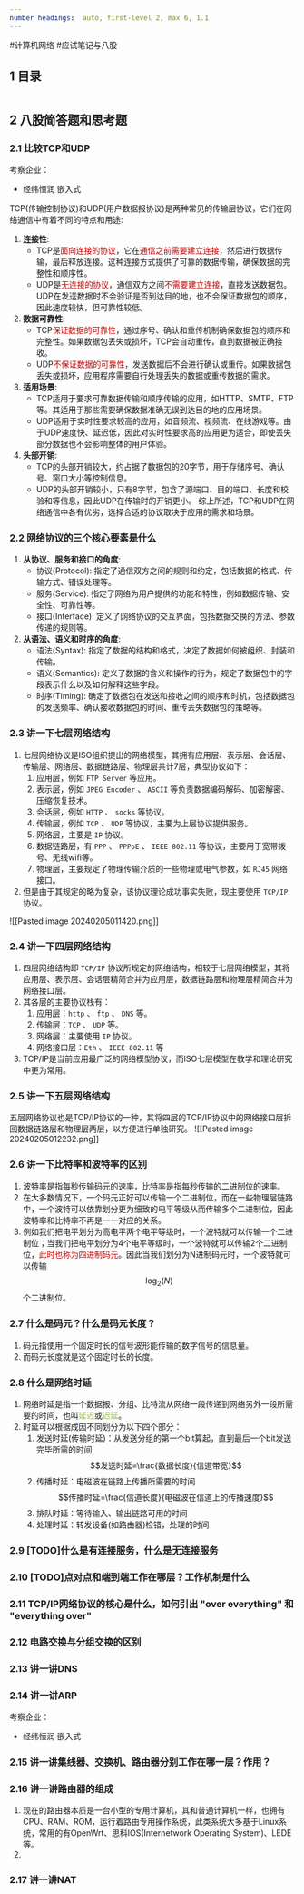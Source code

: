 ```yaml
---
number headings:  auto, first-level 2, max 6, 1.1
---
```

#计算机网络 #应试笔记与八股 

## 1 目录
```toc
```

## 2 八股简答题和思考题

### 2.1 比较TCP和UDP

考察企业：
- 经纬恒润 嵌入式

TCP(传输控制协议)和UDP(用户数据报协议)是两种常见的传输层协议，它们在网络通信中有着不同的特点和用途: 
1. **连接性**: 
   - TCP是<font color="#c00000">面向连接的协议</font>，它在<font color="#c00000">通信之前需要建立连接</font>，然后进行数据传输，最后释放连接。这种连接方式提供了可靠的数据传输，确保数据的完整性和顺序性。
   - UDP是<font color="#c00000">无连接的协议</font>，通信双方之间<font color="#c00000">不需要建立连接</font>，直接发送数据包。UDP在发送数据时不会验证是否到达目的地，也不会保证数据包的顺序，因此速度较快，但可靠性较低。
2. **数据可靠性**: 
   - TCP<font color="#c00000">保证数据的可靠性</font>，通过序号、确认和重传机制确保数据包的顺序和完整性。如果数据包丢失或损坏，TCP会自动重传，直到数据被正确接收。
   - UDP<font color="#c00000">不保证数据的可靠性</font>，发送数据后不会进行确认或重传。如果数据包丢失或损坏，应用程序需要自行处理丢失的数据或重传数据的需求。
3. **适用场景**: 
   - TCP适用于要求可靠数据传输和顺序传输的应用，如HTTP、SMTP、FTP等。其适用于那些需要确保数据准确无误到达目的地的应用场景。
   - UDP适用于实时性要求较高的应用，如音频流、视频流、在线游戏等。由于UDP速度快、延迟低，因此对实时性要求高的应用更为适合，即使丢失部分数据也不会影响整体的用户体验。
4. **头部开销**: 
   - TCP的头部开销较大，约占据了数据包的20字节，用于存储序号、确认号、窗口大小等控制信息。
   - UDP的头部开销较小，只有8字节，包含了源端口、目的端口、长度和校验和等信息，因此UDP在传输时的开销更小。
综上所述，TCP和UDP在网络通信中各有优劣，选择合适的协议取决于应用的需求和场景。

### 2.2 网络协议的三个核心要素是什么

1. **从协议、服务和接口的角度**:     
    - 协议(Protocol): 指定了通信双方之间的规则和约定，包括数据的格式、传输方式、错误处理等。
    - 服务(Service): 指定了网络为用户提供的功能和特性，例如数据传输、安全性、可靠性等。
    - 接口(Interface): 定义了网络协议的交互界面，包括数据交换的方法、参数传递的规则等。
2. **从语法、语义和时序的角度**: 
    - 语法(Syntax): 指定了数据的结构和格式，决定了数据如何被组织、封装和传输。
    - 语义(Semantics): 定义了数据的含义和操作的行为，规定了数据包中的字段表示什么以及如何解释这些字段。
    - 时序(Timing): 确定了数据包在发送和接收之间的顺序和时机，包括数据包的发送频率、确认接收数据包的时间、重传丢失数据包的策略等。

### 2.3 讲一下七层网络结构

1. 七层网络协议是ISO组织提出的网络模型，其拥有应用层、表示层、会话层、传输层、网络层、数据链路层、物理层共计7层，典型协议如下：
	1. 应用层，例如 `FTP Server` 等应用。
	2. 表示层，例如 `JPEG Encoder` 、 `ASCII` 等负责数据编码解码、加密解密、压缩恢复技术。
	3. 会话层，例如 `HTTP` 、 `socks` 等协议。
	4. 传输层，例如 `TCP` 、 `UDP` 等协议，主要为上层协议提供服务。
	5. 网络层，主要是 `IP` 协议。
	6. 数据链路层，有 `PPP` 、 `PPPoE` 、 `IEEE 802.11` 等协议，主要用于宽带拨号、无线wifi等。
	7. 物理层，主要规定了物理传输介质的一些物理或电气参数，如 `RJ45` 网络接口。
2. 但是由于其规定的略为复杂，该协议理论成功事实失败，现主要使用 `TCP/IP` 协议。

![[Pasted image 20240205011420.png]]

### 2.4 讲一下四层网络结构

1. 四层网络结构即 `TCP/IP` 协议所规定的网络结构，相较于七层网络模型，其将应用层、表示层、会话层精简合并为应用层，数据链路层和物理层精简合并为网络接口层。
2. 其各层的主要协议栈有：
	1. 应用层：`http` 、 `ftp` 、 `DNS` 等。
	2. 传输层：`TCP` 、 `UDP` 等。
	3. 网络层：主要使用 `IP` 协议。
	4. 网络接口层：`Eth` 、 `IEEE 802.11` 等
3. TCP/IP是当前应用最广泛的网络模型协议，而ISO七层模型在教学和理论研究中更为常用。

### 2.5 讲一下五层网络结构

五层网络协议也是TCP/IP协议的一种，其将四层的TCP/IP协议中的网络接口层拆回数据链路层和物理层两层，以方便进行单独研究。
![[Pasted image 20240205012232.png]]

### 2.6 讲一下比特率和波特率的区别

1. 波特率是指每秒传输码元的速率，比特率是指每秒传输的二进制位的速率。
2. 在大多数情况下，一个码元正好可以传输一个二进制位，而在一些物理层链路中，一个波特可以依靠划分更为细致的电平等级从而传输多个二进制位，因此波特率和比特率不再是一一对应的关系。
3. 例如我们把电平划分为高电平两个电平等级时，一个波特就可以传输一个二进制位；当我们把电平划分为4个电平等级时，一个波特就可以传输2个二进制位，<font color="#c00000">此时也称为四进制码元</font>。因此当我们划分为N进制码元时，一个波特就可以传输$$\log_2(N)$$个二进制位。

### 2.7 什么是码元？什么是码元长度？

1. 码元指使用一个固定时长的信号波形能传输的数字信号的信息量。
2. 而码元长度就是这个固定时长的长度。

### 2.8 什么是网络时延

1. 网络时延是指一个数据报、分组、比特流从网络一段传递到网络另外一段所需要的时间，也叫<font color="#9bbb59">延迟</font>或<font color="#9bbb59">迟延</font>。
2. 时延可以根据成因不同划分为以下四个部分：
	1. 发送时延(传输时延)：从发送分组的第一个bit算起，直到最后一个bit发送完毕所需的时间$$发送时延=\frac{数据长度}{信道带宽}$$
	2. 传播时延：电磁波在链路上传播所需要的时间$$传播时延=\frac{信道长度}{电磁波在信道上的传播速度}$$
	3. 排队时延：等待输入、输出链路可用的时间
	4. 处理时延：转发设备(如路由器)检错，处理的时间

### 2.9 [TODO]什么是有连接服务，什么是无连接服务


### 2.10 [TODO]点对点和端到端工作在哪层？工作机制是什么


### 2.11 TCP/IP网络协议的核心是什么，如何引出 "over everything" 和 "everything over"


### 2.12 电路交换与分组交换的区别


### 2.13 讲一讲DNS


### 2.14 讲一讲ARP

考察企业：
- 经纬恒润 嵌入式




### 2.15 讲一讲集线器、交换机、路由器分别工作在哪一层？作用？


### 2.16 讲一讲路由器的组成

1. 现在的路由器本质是一台小型的专用计算机，其和普通计算机一样，也拥有CPU、RAM、ROM，运行着路由专用操作系统，此类系统大多基于Linux系统，常用的有OpenWrt、思科IOS(Internetwork Operating System)、LEDE等。
2. 

### 2.17 讲一讲NAT




